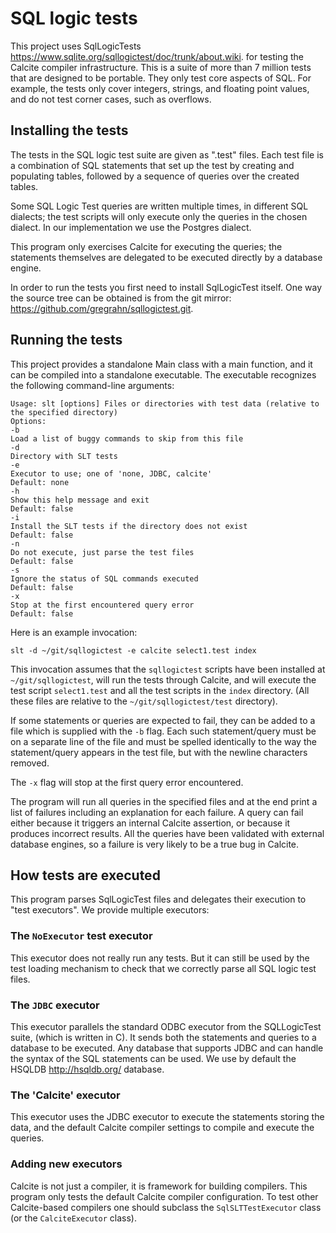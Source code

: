 # SQL logic tests

This project uses SqlLogicTests
<https://www.sqlite.org/sqllogictest/doc/trunk/about.wiki>.
for testing the Calcite compiler infrastructure.  This is a suite
of more than 7 million tests that are designed to be portable.
They only test core aspects of SQL.  For example, the tests only
cover integers, strings, and floating point values, and do not test
corner cases, such as overflows.

## Installing the tests

The tests in the SQL logic test suite are given as ".test" files.
Each test file is a combination of SQL statements that set up the test
by creating and populating tables, followed by a sequence of queries
over the created tables.

Some SQL Logic Test queries are written multiple times, in different SQL dialects;
the test scripts will only execute only the queries in the chosen dialect.  In
our implementation we use the Postgres dialect.

This program only exercises Calcite for executing the queries; the statements
themselves are delegated to be executed directly by a database engine.

In order to run the tests you first need to install SqlLogicTest itself.
One way the source tree can be obtained is
from the git mirror: <https://github.com/gregrahn/sqllogictest.git>.

## Running the tests

This project provides a standalone Main class with a main function,
and it can be compiled into a standalone executable.  The executable
recognizes the following command-line arguments:

```
Usage: slt [options] Files or directories with test data (relative to the specified directory)
Options:
-b
Load a list of buggy commands to skip from this file
-d
Directory with SLT tests
-e
Executor to use; one of 'none, JDBC, calcite'
Default: none
-h
Show this help message and exit
Default: false
-i
Install the SLT tests if the directory does not exist
Default: false
-n
Do not execute, just parse the test files
Default: false
-s
Ignore the status of SQL commands executed
Default: false
-x
Stop at the first encountered query error
Default: false
```

Here is an example invocation:

`slt -d ~/git/sqllogictest -e calcite select1.test index`

This invocation assumes that the `sqllogictest` scripts have been installed at `~/git/sqllogictest`,
will run the tests through Calcite, and will execute the test script `select1.test` and
all the test scripts in the `index` directory.  (All these files are relative to the `~/git/sqllogictest/test`
directory).

If some statements or queries are expected to fail, they can be added to a file
which is supplied with the `-b` flag.  Each such statement/query must be on a separate line of the file
and must be spelled identically to the way the statement/query appears in the test file,
but with the newline characters removed.

The `-x` flag will stop at the first query error encountered.

The program will run all queries in the specified files and at the end print a list
of failures including an explanation for each failure.  A query can fail either
because it triggers an internal Calcite assertion, or because it produces incorrect
results.  All the queries have been validated with external database engines, so a failure
is very likely to be a true bug in Calcite.

## How tests are executed

This program parses SqlLogicTest files and delegates their execution to
"test executors".  We provide multiple executors:

### The `NoExecutor` test executor

This executor does not really run any tests.  But it can still be used
by the test loading mechanism to check that we correctly parse all
SQL logic test files.

### The `JDBC` executor

This executor parallels the standard ODBC executor from the SQLLogicTest suite,
(which is written in C).  It sends both the statements and queries to a database to be executed.
Any database that supports JDBC and can handle the syntax of the
SQL statements can be used.  We use by default the HSQLDB
<http://hsqldb.org/> database.

### The 'Calcite' executor

This executor uses the JDBC executor to execute the statements storing
the data, and the default Calcite compiler settings to compile and
execute the queries.

### Adding new executors

Calcite is not just a compiler, it is framework for building compilers.
This program only tests the default Calcite compiler configuration.  To test other
Calcite-based compilers one should subclass the `SqlSLTTestExecutor` class
(or the `CalciteExecutor` class).
